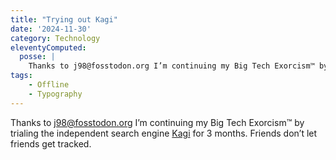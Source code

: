```yaml
---
title: "Trying out Kagi"
date: '2024-11-30'
category: Technology
eleventyComputed:
  posse: |
    Thanks to j98@fosstodon.org I’m continuing my Big Tech Exorcism™ by trialing the independent search engine Kagi (https://kagi.com/) for 3 months. Friends don’t let friends get tracked.
tags:
    - Offline
    - Typography
---
```


Thanks to j98@fosstodon.org I’m continuing my Big Tech Exorcism™ by trialing the independent search engine [Kagi](https://kagi.com/) for 3 months. Friends don’t let friends get tracked.